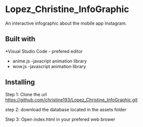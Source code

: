 # Lopez_Christine_InfoGraphic
An interactive infographic about the mobile app Instagram. 


## Built with
*Visual Studio Code - prefered editor  

* anime.js  -javacript animation library
* wow.js   -javascript animation library 
  
 
 ## Installing
 
 Step 1: Clone the url https://github.com/christine193/Lopez_Christine_InfoGraphic.git
 
 step 2: download the database located in the assets folder

 Step 3: Open index.html in your prefered web brower



